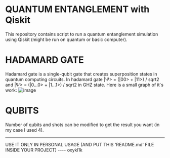 # QUANTUM ENTANGLEMENT with Qiskit

This repository contains script to run a quantum entanglement simulation using Qiskit (might be run on quantum or basic computer).

# HADAMARD GATE

Hadamard gate is a single-qubit gate that creates superposition states in quantum computing circuits. 
In hadamard gate |Ψ> = (|00> + |11>) / sqrt2 and |Ψ> = (|0...0> + |1...1>) / sqrt2 in GHZ state.
Here is a small graph of it`s work:
![image](https://github.com/oxykl1k/QUANTUM-ENTANGLEMENT-with-Qiskit-/assets/133672402/67345848-6989-4c45-9b19-b6fb526846ed)



# QUBITS

Number of qubits and shots can be modified to get the result you want (in my case I used 4).

_______________________________________________________________________________________________________________________________

USE IT ONLY IN PERSONAL USAGE (AND PUT THIS 'README.md' FILE INSIDE YOUR PROJECT) ---- oxykl1k
